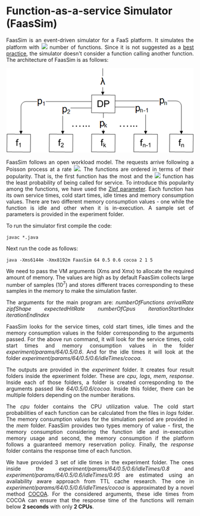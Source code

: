 # Function-as-a-service Simulator (FaasSim)

<p align="justify">FaasSim is an event-driven simulator for a FaaS platform. It simulates the platform with <img src="https://render.githubusercontent.com/render/math?math=N"> number of functions. Since it is not suggested as a <a href="https://www.ibm.com/cloud/learn/faas#toc-principles-JNV0JBYp">best practice</a>, the simulator doesn't consider a function calling another function. The architecture of FaasSim is as follows: </p>

<p align="center"><img src="./images/architecture.png" alt="Architecture of FaasSim"></p>

<p align="justify">FaasSim follows an open workload model. The requests arrive following a Poisson process at a rate <img src="https://render.githubusercontent.com/render/math?math=\lambda">. The functions are ordered in terms of their popularity. That is, the first function has the most and the <img src="https://render.githubusercontent.com/render/math?math=n^{\text{th}}"> function has the least probability of being called for service. To introduce this popularity among the functions, we have used the <a href="https://en.wikipedia.org/wiki/Zipf%27s_law">Zipf parameter</a>. Each function has its own service times, cold start times, idle times and memory consumption values. There are two different memory consumption values - one while the function is idle and other when it is in-execution.  A sample set of parameters is provided in the experiment folder.</p>

To run the simulator first compile the code:

    javac *.java

Next run the code as follows:

    java -Xms6144m -Xmx8192m FaasSim 64 0.5 0.6 cocoa 2 1 5

<p align="justify">We need to pass the VM arguments (Xms and Xmx) to allocate the required amount of memory. The values are high as by default FaasSim collects large number of samples (10<sup>7</sup>) and stores different traces corresponding to these samples in the memory to make the simulation faster.</p>

<p align="justify">The arguments for the main program are: <i>numberOfFunctions arrivalRate zipfShape expectedHitRate numberOfCpus iterationStartIndex iterationEndIndex</i></p>
    
<p align="justify">FaasSim looks for the service times, cold start times, idle times and the memory consumption values in the folder corresponding to the arguments passed. For the above run command, it will look for the service times, cold start times and memory consumption values in the folder <i>experiment/params/64/0.5/0.6</i>. And for the idle times it will look at the folder <i>experiment/params/64/0.5/0.6/idleTimes/cocoa</i>.</p>

<p align="justify">The outputs are provided in the <i>experiment</i> folder. It creates four result folders inside the epxeriment folder. These are <i>cpu</i>, <i>logs</i>, <i>mem</i>, <i>response</i>. Inside each of those folders, a folder is created corresponding to the arguments passed like <i>64/0.5/0.6/cocoa</i>. Inside this folder, there can be multiple folders depending on the number iterations. </p>

<p align="justify">The <i>cpu</i> folder contains the CPU utilization value. The cold start probabilities of each function can be calculated from the files in <i>logs</i> folder. The memory consumption values for the simulation period are provided in the <i>mem</i> folder. FaasSim provides two types memory of value - first, the memory consumption considering the function idle and in-execution memory usage and second, the memory consumption if the platform follows a guaranteed memory reservation policy. Finally, the <i>response</i> folder contains the response time of each function.</p>

<p align="justify">We have provided 3 set of idle times in the experiment folder. The ones inside the <i>experiment/params/64/0.5/0.6/idleTimes/0.8</i> and <i>experiment/params/64/0.5/0.6/idleTimes/0.95</i> are estimated using an availability aware approach from TTL cache research. The one in <i>experiment/params/64/0.5/0.6/idleTimes/cocoa</i> is approximated by a novel method <a href="https://arxiv.org/pdf/2007.01222.pdf">COCOA</a>. For the considered arguments, these idle times from COCOA can ensure that the response time of the functions will remain below <b>2 seconds</b> with only <b>2 CPUs</b>.</p>
